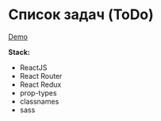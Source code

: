 # Список задач (ToDo)
[Demo](https://spingh.github.io/ToDo/)

**Stack:**

- ReactJS
- React Router
- React Redux
- prop-types
- classnames
- sass